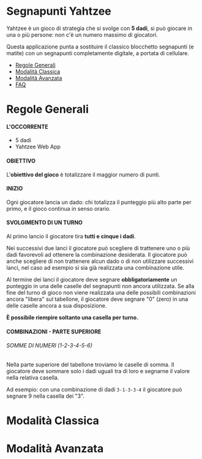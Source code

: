 # Segnapunti Yahtzee

Yahtzee è un gioco di strategia che si svolge con **5 dadi**, si può giocare in una o più persone: non c'è un numero massimo di giocatori.

Questa applicazione punta a sostituire il classico blocchetto segnapunti (e matite) con un segnapunti completamente digitale, a portata di cellulare. 

- [Regole Generali](#regole-generali)
- [Modalità Classica](#modalità-classica)
- [Modalità Avanzata](#modalità-avanzata)
- [FAQ](#faq)

# Regole Generali

#### L'OCCORRENTE

- 5 dadi
- Yahtzee Web App

#### OBIETTIVO

L'**obiettivo del gioco** è totalizzare il maggior numero di punti.

#### INIZIO

Ogni giocatore lancia un dado: chi totalizza il punteggio più alto parte per primo, e il gioco continua in senso orario.

#### SVOLGIMENTO DI UN TURNO

Al primo lancio il giocatore tira **tutti e cinque i dadi**.

Nei successivi due lanci il giocatore può scegliere di trattenere uno o più dadi favorevoli ad ottenere la combinazione desiderata. 
Il giocatore può anche scegliere di non trattenere alcun dado o di non utilizzare successivi lanci, nel caso ad esempio si sia già realizzata una combinazione utile.

Al termine dei lanci il giocatore deve segnare **obbligatoriamente** un punteggio in una delle caselle del segnapunti non ancora utilizzata.
Se alla fine del turno di gioco non viene realizzata una delle possibili combinazioni ancora "libera" sul tabellone, il giocatore deve segnare "0" (zero) in una delle caselle ancora a sua disposizione.

**È possibile riempire soltanto una casella per turno.**

#### COMBINAZIONI - PARTE SUPERIORE

###### SOMME DI NUMERI (1-2-3-4-5-6)

Nella parte superiore del tabellone troviamo le caselle di somma. Il giocatore deve sommare solo i dadi uguali tra di loro e segnarne il valore nella relativa casella.

Ad esempio: con una combinazione di dadi `3-1-3-3-4` il giocatore può segnare 9 nella casella dei "3".



# Modalità Classica



# Modalità Avanzata
